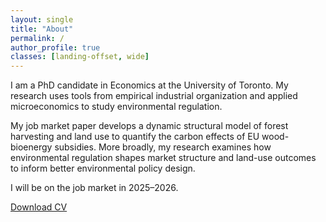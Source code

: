 ```yaml
---
layout: single
title: "About"
permalink: /
author_profile: true
classes: [landing-offset, wide]
---
```


I am a PhD candidate in Economics at the University of Toronto. My research uses tools from empirical industrial organization and applied microeconomics to study environmental regulation.

My job market paper develops a dynamic structural model of forest harvesting and land use to quantify the carbon effects of EU wood-bioenergy subsidies. More broadly, my research examines how environmental regulation shapes market structure and land-use outcomes to inform better environmental policy design.

I will be on the job market in 2025–2026.

<a href="assets/benrommelaere_cv.pdf" download>Download CV</a>
